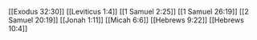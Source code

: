 [[Exodus 32:30]]
[[Leviticus 1:4]]
[[1 Samuel 2:25]]
[[1 Samuel 26:19]]
[[2 Samuel 20:19]]
[[Jonah 1:11]]
[[Micah 6:6]]
[[Hebrews 9:22]]
[[Hebrews 10:4]]
